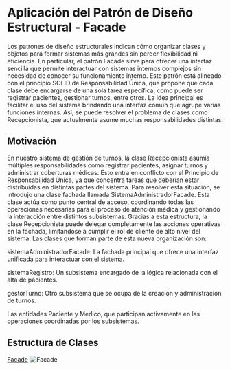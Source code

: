 
# Aplicación del Patrón de Diseño Estructural - Facade
Los patrones de diseño estructurales indican cómo organizar clases y objetos para formar sistemas más grandes sin perder flexibilidad ni eficiencia. 
En particular, el patrón Facade sirve para ofrecer una interfaz sencilla que permite interactuar con sistemas internos complejos sin necesidad de conocer su funcionamiento interno.
Este patrón está alineado con el principio SOLID de Responsabilidad Única, que propone que cada clase debe encargarse de una sola tarea específica, como puede ser registrar pacientes, gestionar turnos, entre otros.
La idea principal es facilitar el uso del sistema brindando una interfaz común que agrupe varias funciones internas.
Así, se puede resolver el problema de clases como Recepcionista, que actualmente asume muchas responsabilidades distintas.

## Motivación
En nuestro sistema de gestión de turnos, la clase Recepcionista asumía múltiples responsabilidades como registrar pacientes, asignar turnos y administrar coberturas médicas. Esto entra en conflicto con el Principio de Responsabilidad Única, ya que concentra tareas que deberían estar distribuidas en distintas partes del sistema.
Para resolver esta situación, se introdujo una clase fachada llamada SistemaAdministradorFacade. Esta clase actúa como punto central de acceso, coordinando todas las operaciones necesarias para el proceso de atención médica y gestionando la interacción entre distintos subsistemas.
Gracias a esta estructura, la clase Recepcionista puede delegar completamente las acciones operativas en la fachada, limitándose a cumplir el rol de cliente de alto nivel del sistema.
Las clases que forman parte de esta nueva organización son:


sistemaAdministradorFacade: La fachada principal que ofrece una interfaz unificada para interactuar con el sistema.

sistemaRegistro: Un subsistema encargado de la lógica relacionada con el alta de pacientes.

gestorTurno: Otro subsistema que se ocupa de la creación y administración de turnos.

Las entidades Paciente y Medico, que participan activamente en las operaciones coordinadas por los subsistemas.

## Estructura de Clases

[Facade](https://drive.google.com/file/d/1f1golrWHhrFWVhS0-FOxAzdaKao8GhhR/view?usp=sharing)
![Facade](https://github.com/user-attachments)


